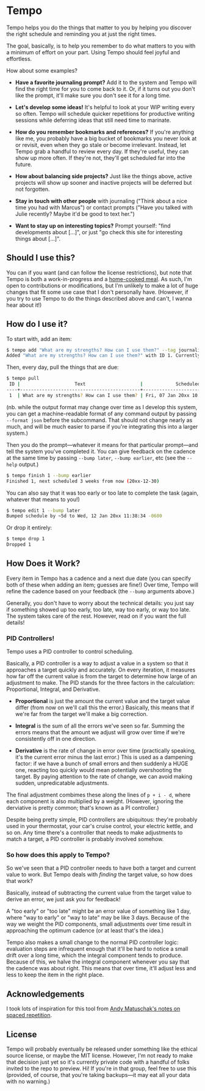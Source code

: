 # Tempo

Tempo helps you do the things that matter to you by helping you discover the right schedule and reminding you at just the right times.

The goal, basically, is to help you remember to do what matters to you with a minimum of effort on your part.
Using Tempo should feel joyful and effortless.

How about some examples?

- **Have a favorite journaling prompt?**
  Add it to the system and Tempo will find the right time for you to come back to it.
  Or, if it turns out you don't like the prompt, it'll make sure you don't see it for a long time.

- **Let's develop some ideas!**
  It's helpful to look at your WIP writing every so often.
  Tempo will schedule quicker repetitions for productive writing sessions while deferring ideas that still need time to marinate.

- **How do you remember bookmarks and references?**
  If you're anything like me, you probably have a big bucket of bookmarks you never look at or revisit, even when they go stale or become irrelevant.
  Instead, let Tempo grab a handful to review every day.
  If they're useful, they can show up more often.
  If they're not, they'll get scheduled far into the future.

- **How about balancing side projects?**
  Just like the things above, active projects will show up sooner and inactive projects will be deferred but not forgotten.

- **Stay in touch with other people** with journaling ("Think about a nice time you had with Marcus") or contact prompts ("Have you talked with Julie recently? Maybe it'd be good to text her.")

- **Want to stay up on interesting topics?**
  Prompt yourself: "find developments about […]", or just "go check this site for interesting things about […]".

## Should I use this?

You can if you want (and can follow the license restrictions), but note that Tempo is both a work-in-progress and a [home-cooked meal](https://www.robinsloan.com/notes/home-cooked-app/).
As such, I'm open to contributions or modifications, but I'm unlikely to make a lot of huge changes that fit some use case that I don't personally have.
(However, if you try to use Tempo to do the things described above and can't, I wanna hear about it!)

## How do I use it?

To start with, add an item:

```bash
$ tempo add "What are my strengths? How can I use them?" --tag journaling
Added "What are my strengths? How can I use them?" with ID 1. Currently scheduled 1d from now, on Thursday, January 13, 2022
```

Then, every day, pull the things that are due:

```bash
$ tempo pull
 ID |                    Text                    |            Scheduled            |    Tag
----+--------------------------------------------+---------------------------------+------------
 1  | What are my strengths? How can I use them? | Fri, 07 Jan 20xx 10:57:55 -0600 | journaling
```

(nb. while the output format may change over time as I develop this system, you can get a machine-readable format of any command output by passing `--format json` before the subcommand.
That should not change nearly as much, and will be much easier to parse if you're integrating this into a larger system.)

Then you do the prompt—whatever it means for that particular prompt—and tell the system you've completed it.
You can give feedback on the cadence at the same time by passing `--bump later`, `--bump earlier`, etc (see the `--help` output.)

```bash
$ tempo finish 1 --bump earlier
Finished 1, next scheduled 3 weeks from now (20xx-12-30)
```

You can also say that it was too early or too late to complete the task (again, whatever that means to you!)

```bash
$ tempo edit 1 --bump later
Bumped schedule by ~5d to Wed, 12 Jan 20xx 11:38:34 -0600
```

Or drop it entirely:

```bash
$ tempo drop 1
Dropped 1
```

## How Does it Work?

Every item in Tempo has a cadence and a next due date (you can specify both of these when adding an item; guesses are fine!)
Over time, Tempo will refine the cadence based on your feedback (the `--bump` arguments above.)

Generally, you don't have to worry about the technical details: you just say if something showed up too early, too late, way too early, or way too late.
The system takes care of the rest.
However, read on if you want the full details!

### PID Controllers!

Tempo uses a PID controller to control scheduling.

Basically, a PID controller is a way to adjust a value in a system so that it approaches a target quickly and accurately.
On every iteration, it measures how far off the current value is from the target to determine how large of an adjustment to make.
The PID stands for the three factors in the calculation: Proportional, Integral, and Derivative.

- **Proportional** is just the amount the current value and the target value differ (from now on we'll call this the error.)
  Basically, this means that if we're far from the target we'll make a big correction.

- **Integral** is the sum of all the errors we've seen so far.
  Summing the errors means that the amount we adjust will grow over time if we're consistently off in one direction.

- **Derivative** is the rate of change in error over time (practically speaking, it's the current error minus the last error.)
  This is used as a dampening factor: if we have a bunch of small errors and then suddenly a HUGE one, reacting too quickly would mean potentially overshooting the target.
  By paying attention to the rate of change, we can avoid making sudden, unpredicatable adjustments.

The final adjustment combimes these along the lines of `p + i - d`, where each component is also multiplied by a weight.
(However, ignoring the derviative is pretty common; that's known as a PI controller.)

Despite being pretty simple, PID controllers are ubiquitous: they're probably used in your thermostat, your car's cruise control, your electric kettle, and so on.
Any time there's a controller that needs to make adjustments to match a target, a PID controller is probably involved somehow.

### So how does this apply to Tempo?

So we've seen that a PID controller needs to have both a target and current value to work.
But Tempo deals with *finding* the target value, so how does that work?

Basically, instead of subtracting the current value from the target value to derive an error, we just ask you for feedback!

A "too early" or "too late" might be an error value of something like 1 day, where "way to early" or "way to late" may be like 3 days.
Because of the way we weight the PID components, small adjustments over time result in approaching the optimum cadence (or at least that's the idea.)

Tempo also makes a small change to the normal PID controller logic: evaluation steps are infrequent enough that it'll be hard to notice a small drift over a long time, which the integral component tends to produce.
Because of this, we halve the integral component whenever you say that the cadence was about right.
This means that over time, it'll adjust less and less to keep the item in the right place.

## Acknowledgements

I took lots of inspiration for this tool from [Andy Matuschak's notes on spaced repetition](https://notes.andymatuschak.org/z2gqazXUkf9qyFjMQg4W3dw6yegnAJszvDywN).

## License

Tempo will probably eventually be released under something like the ethical source license, or maybe the MIT license.
However, I'm not ready to make that decision just yet so it's currently private code with a handful of folks invited to the repo to preview.
Hi!
If you're in that group, feel free to use this (provided, of course, that you're taking backups—it may eat all your data with no warning.)
